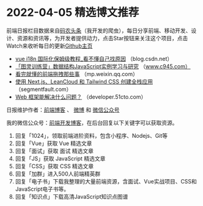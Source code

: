 # 2022-04-05 精选博文推荐

前端日报栏目数据来自[码农头条](http://hao.caibaojian.com.cn/)（我开发的爬虫），每日分享前端、移动开发、设计、资源和资讯等，为开发者提供动力，点击Star按钮来关注这个项目，点击Watch来收听每日的更新[Github主页](https://github.com/kujian/frontendDaily)
* [vue i18n 国际化保姆级教程_看不懂自己找原因](https://blog.csdn.net/mynewdays/article/details/123960033) （blog.csdn.net）
* [「图灵训练营」数据结构JavaScript实例学习与研究](http://www.c945.com/article/387801d1d86c145b71221569.html) （www.c945.com）
* [看完就懂的前端拖拽那些事](https://mp.weixin.qq.com/s?__biz=MzUzNjk5MTE1OQ==&mid=2247517037&idx=1&sn=c2a29b962cf93719eb2b1a4a1eb45eb4) （mp.weixin.qq.com）
* [使用 Next.js、LeanCloud 和 Tailwind CSS 创建全栈应用](https://segmentfault.com/a/1190000041654188) （segmentfault.com）
* [Web 框架能解决什么问题？](https://developer.51cto.com/article/705693.html) （developer.51cto.com）

日报维护作者：[前端博客](http://caibaojian.com.cn/) 、 [微博](http://weibo.com/kujian) 和 [微信公众号](https://open.weixin.qq.com/qr/code?username=caibaojian_com)

我的微信公众号：[前端开发博客](https://open.weixin.qq.com/qr/code?username=caibaojian_com)，在后台回复以下关键字可以获取资源。

1. 回复「1024」，领取前端进阶资料，包含小程序、Nodejs、Git等
2. 回复「Vue」获取 Vue 精选文章
3. 回复「面试」获取 面试 精选文章
4. 回复「JS」获取 JavaScript 精选文章
5. 回复「CSS」获取 CSS 精选文章
6. 回复「加群」进入500人前端精英群
7. 回复「电子书」下载我整理的大量前端资源，含面试、Vue实战项目、CSS和JavaScript电子书等。
8. 回复「知识点」下载高清JavaScript知识点图谱